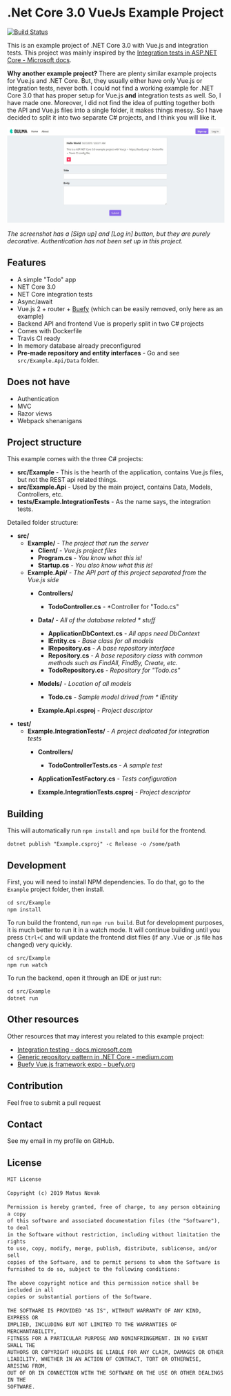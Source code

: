 # .Net Core 3.0 VueJs Example Project

[![Build Status](https://travis-ci.com/matusnovak/aspnet-core-vuejs-example.svg?branch=master)](https://travis-ci.com/matusnovak/aspnet-core-vuejs-example)

This is an example project of .NET Core 3.0 with Vue.js and integration tests. This project was mainly inspired by the [Integration tests in ASP.NET Core - Microsoft docs](https://docs.microsoft.com/en-us/aspnet/core/test/integration-tests?view=aspnetcore-3.0).

**Why another example project?** There are plenty similar example projects for Vue.js and .NET Core. But, they usually either have only Vue.js or integration tests, never both. I could not find a working example for .NET Core 3.0 that has proper setup for Vue.js **and** integration tests as well. So, I have made one. Moreover, I did not find the idea of putting together both the API and Vue.js files into a single folder, it makes things messy. So I have decided to split it into two separate C# projects, and I think you will like it.

![screenshot](screenshot.jpg)

*The screenshot has a [Sign up] and [Log in] button, but they are purely decorative. Authentication has not been set up in this project.*

## Features

* A simple "Todo" app
* NET Core 3.0
* NET Core integration tests
* Async/await
* Vue.js 2 + router + [Buefy](https://buefy.org/) (which can be easily removed, only here as an example)
* Backend API and frontend Vue is properly split in two C# projects
* Comes with Dockerfile
* Travis CI ready
* In memory database already preconfigured
* **Pre-made repository and entity interfaces** - Go and see `src/Example.Api/Data` folder.

## Does not have

* Authentication
* MVC
* Razor views
* Webpack shenanigans

## Project structure

This example comes with the three C# projects:

* **src/Example** - This is the hearth of the application, contains Vue.js files, but not the REST api related things.
* **src/Example.Api** - Used by the main project, contains Data, Models, Controllers, etc.
* **tests/Example.IntegrationTests** - As the name says, the integration tests.

Detailed folder structure:

* **src/**
    * **Example/**                            - *The project that run the server*
        * **Client/**                         - *Vue.js project files*
        * **Program.cs**                      - *You know what this is!*
        * **Startup.cs**                      - *You also know what this is!*
    * **Example.Api/**                        - *The API part of this project separated from the Vue.js side*
        * **Controllers/**
            * **TodoController.cs**           - *Controller for "Todo.cs"
        * **Data/**                           - *All of the database related * stuff*
            * **ApplicationDbContext.cs**     - *All apps need DbContext*
            * **IEntity.cs**                  - *Base class for all models*
            * **IRepository.cs**              - *A base repository interface*
            * **Repository.cs**               - *A base repository class with common methods such as FindAll, FindBy, Create, etc.*
            * **TodoRepository.cs**           - *Repository for "Todo.cs"*
        * **Models/**                         - *Location of all models*
            * **Todo.cs**                     - *Sample model drived from * IEntity*

        * **Example.Api.csproj**              - *Project descriptor*
* **test/**
    * **Example.IntegrationTests/**           - *A project dedicated for integration tests*
        * **Controllers/** 
            * **TodoControllerTests.cs**      - *A sample test*

        * **ApplicationTestFactory.cs**       - *Tests configuration*
        * **Example.IntegrationTests.csproj** - *Project descriptor*

## Building 

This will automatically run `npm install` and `npm build` for the frontend.

```
dotnet publish "Example.csproj" -c Release -o /some/path
```

## Development

First, you will need to install NPM dependencies. To do that, go to the `Example` project folder, then install.

```
cd src/Example
npm install
```

To run build the frontend, run `npm run build`. But for development purposes, it is much better to run it in a watch mode. It will continue building until you press `Ctrl+C` and will update the frontend dist files (if any .Vue or .js file has changed) very quickly.

```
cd src/Example
npm run watch
```

To run the backend, open it through an IDE or just run:

```
cd src/Example
dotnet run
```

## Other resources

Other resources that may interest you related to this example project:

* [Integration testing - docs.microsoft.com](https://docs.microsoft.com/en-us/aspnet/core/test/integration-tests?view=aspnetcore-3.0)
* [Generic repository pattern in .NET Core - medium.com](https://medium.com/@marekzyla95/generic-repository-pattern-implemented-in-net-core-with-ef-core-c7e088c9c58)
* [Buefy Vue.js framework expo - buefy.org](https://buefy.org/expo)

## Contribution

Feel free to submit a pull request

## Contact

See my email in my profile on GitHub.

## License

```
MIT License

Copyright (c) 2019 Matus Novak

Permission is hereby granted, free of charge, to any person obtaining a copy
of this software and associated documentation files (the "Software"), to deal
in the Software without restriction, including without limitation the rights
to use, copy, modify, merge, publish, distribute, sublicense, and/or sell
copies of the Software, and to permit persons to whom the Software is
furnished to do so, subject to the following conditions:

The above copyright notice and this permission notice shall be included in all
copies or substantial portions of the Software.

THE SOFTWARE IS PROVIDED "AS IS", WITHOUT WARRANTY OF ANY KIND, EXPRESS OR
IMPLIED, INCLUDING BUT NOT LIMITED TO THE WARRANTIES OF MERCHANTABILITY,
FITNESS FOR A PARTICULAR PURPOSE AND NONINFRINGEMENT. IN NO EVENT SHALL THE
AUTHORS OR COPYRIGHT HOLDERS BE LIABLE FOR ANY CLAIM, DAMAGES OR OTHER
LIABILITY, WHETHER IN AN ACTION OF CONTRACT, TORT OR OTHERWISE, ARISING FROM,
OUT OF OR IN CONNECTION WITH THE SOFTWARE OR THE USE OR OTHER DEALINGS IN THE
SOFTWARE.
```
